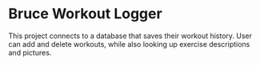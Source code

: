 # Bruce Workout Logger

This project connects to a database that saves their workout history. User can add and delete workouts, while also looking up exercise
descriptions and pictures.